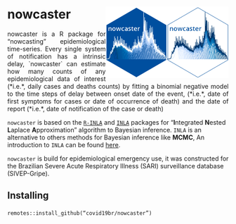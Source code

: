 
# nowcaster <a href='https://github.com/covid19br/nowcaster'><img src='man/figures/nowcaster.png' align="right" width="140" /></a> <a href='https://github.com/covid19br/nowcaster'><img src='man/figures/nowcaster_rev.png' align="right" width="140" /></a>

<p align="justify"> nowcaster is a R package for “nowcasting” epidemiological time-series.
Every single system of notification has a intrinsic delay, `nowcaster`
can estimate how many counts of any epidemiological data of interest
(*i.e.*, daily cases and deaths counts) by fitting a binomial negative
model to the time steps of delay between onset date of the event,
(*i.e.*, date of first symptoms for cases or date of occurrence of
death) and the date of report (*i.e.*, date of notification of the case
or death) </p>

`nowcaster` is based on the
[`R-INLA`](https://becarioprecario.bitbucket.io/inla-gitbook/index.html)
and
[`INLA`](https://inla.r-inla-download.org/r-inla.org/doc/inla-manual/inla-manual.pdf)
packages for “**I**ntegrated **N**ested **L**aplace **A**pproximation”
algorithm to Bayesian inference. `INLA` is an alternative to others
methods for Bayesian inference like **MCMC**, An introduction to `INLA`
can be found
[here](https://becarioprecario.bitbucket.io/inla-gitbook/index.html).

`nowcaster` is build for epidemiological emergency use, it was
constructed for the Brazilian Severe Acute Respiratory Illness (SARI)
surveillance database (SIVEP-Gripe).

## Installing

`remotes::install_github(“covid19br/nowcaster”)`
